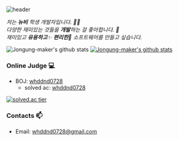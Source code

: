 ![header](https://capsule-render.vercel.app/api?type=wave&color=auto&height=300&section=header&text=Jongung%20Shin&fontSize=90)



<p>
  <em>
    저는 <b>뉴비</b> 학생 개발자입니다. 👨‍💻 <br>
    다양한 재미있는 것들을 <b>개발</b>하는 걸 좋아합니다. 🎁 <br>
    재미있고 <b>유용하고</b>✨ <b>편리한</b>🎉 소프트웨어를 만들고 싶습니다. 
  </em>  
</p>

![Jongung-maker's github stats](https://github-readme-stats.vercel.app/api?username=Jongung-maker&show_icons=true)
[![Jongung-maker's github stats](https://github-readme-stats.vercel.app/api/top-langs/?username=Jongung-maker&show_icons=true&hide_border=true&title_color=004386&icon_color=004386&layout=compact)](https://github.com/Jongung-maker)
### Online Judge 💻

* BOJ: [whddnd0728](http://icpc.me/whddnd0728)
  * solved ac: [whddnd0728](https://solved.ac/profile/whddnd0728)
  
[![solved.ac tier](http://mazassumnida.wtf/api/generate_badge?boj=whddnd0728)](https://solved.ac/whddnd0728)



### Contacts 📫

* Email: whddnd0728@gmail.com

  <div align=center>
 
  



